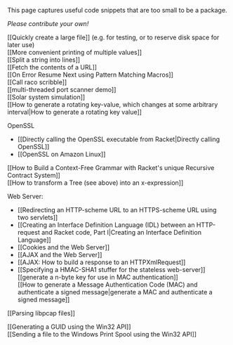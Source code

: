 This page captures useful code snippets that are too small to be a package. 

_Please contribute your own!_

[[Quickly create a large file]]  (e.g. for testing, or to reserve disk space for later use)  
[[More convenient printing of multiple values]]  
[[Split a string into lines]]  
[[Fetch the contents of a URL]]  
[[On Error Resume Next using Pattern Matching Macros]]  
[[Call raco scribble]]  
[[multi-threaded port scanner demo]]  
[[Solar system simulation]]  
[[How to generate a rotating key-value, which changes at some arbitrary interval|How to generate a rotating key value]]  

OpenSSL   
* [[Directly calling the OpenSSL executable from Racket|Directly calling OpenSSL]]  
* [[OpenSSL on Amazon Linux]]  


[[How to Build a Context-Free Grammar with Racket's unique Recursive Contract System]]  
[[How to transform a Tree (see above) into an x-expression]]  

Web Server:  
* [[Redirecting an HTTP-scheme URL to an HTTPS-scheme URL using two servlets]]  
* [[Creating an Interface Definition Language (IDL) between an HTTP-request and Racket code, Part I|Creating an Interface Definition Language]]  
* [[Cookies and the Web Server]]  
* [[AJAX and the Web Server]]  
* [[AJAX: How to build a response to an HTTPXmlRequest]]  
* [[Specifying a HMAC-SHA1 stuffer for the stateless web-server]]  
[[generate a n-byte key for use in MAC authentication]]  
[[How to generate a Message Authentication Code (MAC) and authenticate a signed message|generate a MAC and authenticate a signed message]]  

[[Parsing libpcap files]]  


[[Generating a GUID using the Win32 API]]  
[[Sending a file to the Windows Print Spool using the Win32 API]]  

